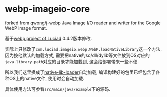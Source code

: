 # webp-imageio-core
forked from qwong/j-webp
Java Image I/O reader and writer for the Google WebP image format.

基于[webp project of Luciad](https://bitbucket.org/luciad/webp-imageio) 0.4.2版本修改.

实际上只修改了`com.luciad.imageio.webp.WebP.loadNativeLibrary`这一个方法.  
因为按他默认的加载方式, 需要把native的so/dll/dylib等文件放到OS对应的`java.library.path`对应的目录才能加载到, 这会给部署带来一些不便.

所以我们这里换成了[native-lib-loader](https://github.com/scijava/native-lib-loader)自动加载, 编译构建好的包里已经包含了各种OS上的native文件, 使用时会自动加载.

具体使用方法可参看`src/main/java/example`下的源码.
